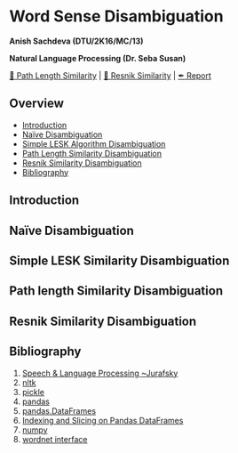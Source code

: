 # Word Sense Disambiguation

__Anish Sachdeva (DTU/2K16/MC/13)__

__Natural Language Processing (Dr. Seba Susan)__

[📘 Path Length Similarity]() |
[📘 Resnik Similarity]() |
[✒ Report]()

## Overview
- [Introduction]()
- [Naïve Disambiguation]()
- [Simple LESK Algorithm Disambiguation]()
- [Path Length Similarity Disambiguation]()
- [Resnik Similarity Disambiguation]()
- [Bibliography]()

## Introduction

## Naïve Disambiguation

## Simple LESK Similarity Disambiguation

## Path length Similarity Disambiguation

## Resnik Similarity Disambiguation

## Bibliography
1. [Speech & Language Processing ~Jurafsky](https://web.stanford.edu/~jurafsky/slp3/)
1. [nltk](https://www.nltk.org/)
1. [pickle](https://docs.python.org/3/library/pickle.html)
1. [pandas](https://pandas.pydata.org/)
1. [pandas.DataFrames](https://pandas.pydata.org/pandas-docs/stable/reference/api/pandas.DataFrame.html)
1. [Indexing and Slicing on Pandas DataFrames](https://datacarpentry.org/python-ecology-lesson/03-index-slice-subset/index.html)
1. [numpy](https://numpy.org/)
1. [wordnet interface](https://www.nltk.org/howto/wordnet.html)
